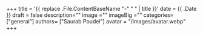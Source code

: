 +++
title = '{{ replace .File.ContentBaseName "-" " " | title }}'
date = {{ .Date }}
draft = false
description=""
image =""
imageBig =""
categories= ["general"]
authors= ["Saurab Poudel"]
avatar = "/images/avatar.webp"
+++
